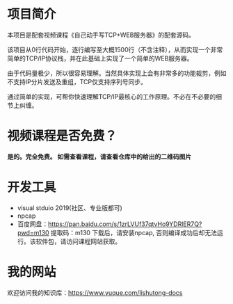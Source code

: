 # 项目简介
本项目是配套视频课程《自己动手写TCP+WEB服务器》的配套源码。

该项目从0行代码开始，逐行编写至大概1500行（不含注释），从而实现一个非常简单的TCP/IP协议栈，并在此基础上实现了一个简单的WEB服务器。

由于代码量极少，所以很容易理解。当然具体实现上会有非常多的功能裁剪，例如不支持IP分片发送及重组，TCP仅支持序列号同步。

通过简单的实现，可帮你快速理解TCP/IP最核心的工作原理。不必在不必要的细节上纠缠。

# 视频课程是否免费？
**是的。完全免费。 如需查看课程，请查看仓库中的给出的二维码图片**

# 开发工具
* visual stduio 2019(社区、专业版都可)
* npcap
* 百度网盘：https://pan.baidu.com/s/1zrLVUf37qtvHo9YDRlER7Q?pwd=m130 提取码：m130
下载后，请安装npcap, 否则编译成功后却无法运行。该软件包，请访问课程网站获取。

# 我的网站
欢迎访问我的知识库：https://www.yuque.com/lishutong-docs
